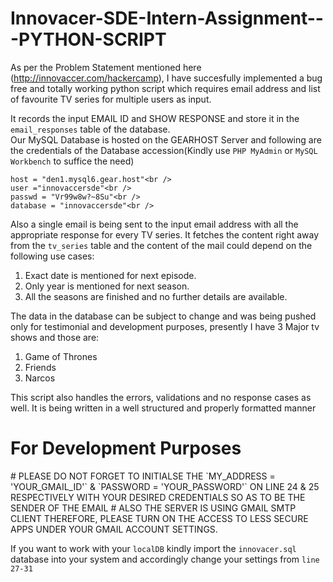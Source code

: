 # Innovacer-SDE-Intern-Assignment---PYTHON-SCRIPT

As per the Problem Statement mentioned here (http://innovaccer.com/hackercamp), I have succesfully implemented a bug free and totally working 
python script which requires email address and list of favourite TV series for multiple users as input.

It records the input EMAIL ID and SHOW RESPONSE and store it in the `email_responses` table of the database. <br />
Our MySQL Database is hosted on the GEARHOST Server and following are the credentials of the Database 
accession(Kindly use `PHP MyAdmin` or `MySQL Workbench` to suffice the need)<br />

    host = "den1.mysql6.gear.host"<br />
    user ="innovaccersde"<br />
    passwd = "Vr99w8w?~8Su"<br />
    database = "innovaccersde"<br />

Also a single email is being sent to the input email address with all the
appropriate response for every TV series. It fetches the content right away from the `tv_series` table and the content of the mail could
depend on the following use cases:
1. Exact date is mentioned for next episode.
2. Only year is mentioned for next season.
3. All the seasons are finished and no further details are available.

The data in the database can be subject to change and was being pushed only for testimonial and development purposes, presently I have 3 Major tv shows and those are:
1. Game of Thrones
2. Friends
3. Narcos

This script also handles the errors, validations and no response cases as well. It is being written in a well structured and properly formatted manner

<h1>For Development Purposes</h1>
# PLEASE DO NOT FORGET TO INITIALSE THE `MY_ADDRESS = 'YOUR_GMAIL_ID'` & `PASSWORD = 'YOUR_PASSWORD'` ON LINE 24 & 25 RESPECTIVELY WITH YOUR DESIRED CREDENTIALS SO AS TO BE THE SENDER OF THE EMAIL
# ALSO THE SERVER IS USING GMAIL SMTP CLIENT THEREFORE, PLEASE TURN ON THE ACCESS TO LESS SECURE APPS UNDER YOUR GMAIL ACCOUNT SETTINGS.

If you want to work with your `localDB` kindly import the `innovacer.sql` database into your system and accordingly change your settings from `line 27-31`


